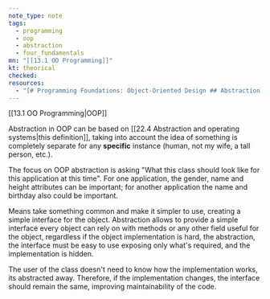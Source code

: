```yaml
---
note_type: note
tags:
  - programming
  - oop
  - abstraction
  - four_fundamentals
mn: "[[13.1 OO Programming]]"
kt: theorical
checked: 
resources:
  - "[# Programming Foundations: Object-Oriented Design ## Abstraction](https://www.linkedin.com/learning/programming-foundations-object-oriented-design-3/abstraction?autoSkip=true&resume=false&u=75841506)"
---
```

[[13.1 OO Programming|OOP]]

Abstraction in OOP can be based on [[22.4 Abstraction and operating systems|this definition]], taking into account the idea of something is completely separate for any **specific** instance (human, not my wife, a tall person, etc.). 

The focus on OOP abstraction is asking "What this class should look like for this application at this time". For one application, the gender, name and height attributes can be important; for another application the name and birthday also could be important. 

Means take something common and make it simpler to use, creating a simple interface for the object. Abstraction allows to provide a simple interface every object can rely on with methods or any other field useful for the object, regardless if the object implementation is hard, the abstraction, the interface must be easy to use exposing only what's required, and the implementation is hidden. 

The user of the class doesn't need to know how the implementation works, its abstracted away. Therefore, if the implementation changes, the interface should remain the same, improving maintainability of the code. 
